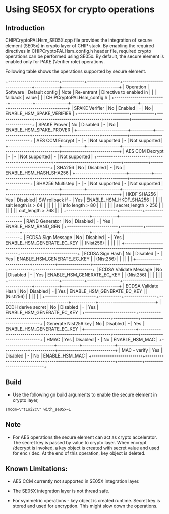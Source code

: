 # Using SE05X for crypto operations

## Introduction

CHIPCryptoPALHsm_SE05X.cpp file provides the integration of secure element (SE05x) in crypto layer of CHIP stack.
By enabling the required directives in CHIPCryptoPALHsm_config.h header file,  required crypto operations can be performed using SE05x.
By default, the secure element is enabled only for PAKE (Verifier role) operations.

Following table shows the operations supported by secure element.

+-------------------------+-----------+----------------+---------------------------------+------------+----------------------------+
| Operation               | Software  | Default config | Note                            | Re-entrant | Directive to enabled in    |
|                         | fallback  | value          |                                 |            | CHIPCryptoPALHsm_config.h  |
+-------------------------+-----------+----------------+---------------------------------+------------+----------------------------+
| SPAKE Verifier          | No        | Enabled        | -                               | No         | ENABLE_HSM_SPAKE_VERIFIER  |
+-------------------------+-----------+----------------+---------------------------------+------------+----------------------------+
| SPAKE Prover            | No        | Disabled       | -                               | No         | ENABLE_HSM_SPAKE_PROVER    |
+-------------------------+-----------+----------------+---------------------------------+------------+----------------------------+
| AES CCM Encrypt         | -         | -              | Not supported                   | -          | Not supported              |
+-------------------------+-----------+----------------+---------------------------------+------------+----------------------------+
| AES CCM Decrypt         | -         | -              | Not supported                   | -          | Not supported              |
+-------------------------+-----------+----------------+---------------------------------+------------+----------------------------+
| SHA256                  | No        | Disabled       | -                               | No         | ENABLE_HSM_HASH_SHA256     |
+-------------------------+-----------+----------------+---------------------------------+------------+----------------------------+
| SHA256 Multistep        | -         | -              | Not supported                   | -          | Not supported              |
+-------------------------+-----------+----------------+---------------------------------+------------+----------------------------+
| HKDF SHA256             | Yes       | Disabled       | SW rollback if -                | Yes        | ENABLE_HSM_HKDF_SHA256     |
|                         |           |                | salt length is > 64             |            |                            |
|                         |           |                | info length > 80                |            |                            |
|                         |           |                | secret_length > 256             |            |                            |
|                         |           |                | out_length > 768                |            |                            |
+-------------------------+-----------+----------------+---------------------------------+------------+----------------------------+
| RAND Generator          | No        | Disabled       | -                               | Yes        | ENABLE_HSM_RAND_GEN        |
+-------------------------+-----------+----------------+---------------------------------+------------+----------------------------+
| ECDSA Sign Message      | No        | Disabled       | -                               | Yes        | ENABLE_HSM_GENERATE_EC_KEY |
| (Nist256)               |           |                |                                 |            |                            |
+-------------------------+-----------+----------------+---------------------------------+------------+----------------------------+
| ECDSA Sign Hash         | No        | Disabled       | -                               | Yes        | ENABLE_HSM_GENERATE_EC_KEY |
| (Nist256)               |           |                |                                 |            |                            |
+-------------------------+-----------+----------------+---------------------------------+------------+----------------------------+
| ECDSA Validate Message  | No        | Disabled       | -                               | Yes        | ENABLE_HSM_GENERATE_EC_KEY |
| (Nist256)               |           |                |                                 |            |                            |
+-------------------------+-----------+----------------+---------------------------------+------------+----------------------------+
| ECDSA Validate Hash     | No        | Disabled       | -                               | Yes        | ENABLE_HSM_GENERATE_EC_KEY |
| (Nist256)               |           |                |                                 |            |                            |
+-------------------------+-----------+----------------+---------------------------------+------------+----------------------------+
| ECDH derive secret      | No        | Disabled       | -                               | Yes        | ENABLE_HSM_GENERATE_EC_KEY |
+-------------------------+-----------+----------------+---------------------------------+------------+----------------------------+
| Generate Nist256 key    | No        | Disabled       | -                               | Yes        | ENABLE_HSM_GENERATE_EC_KEY |
+-------------------------+-----------+----------------+---------------------------------+------------+----------------------------+
| HMAC                    | Yes       | Disabled       | -                               | No         | ENABLE_HSM_MAC             |
+-------------------------+-----------+----------------+---------------------------------+------------+----------------------------+
| MAC - verify            | Yes       | Disabled       | -                               | No         | ENABLE_HSM_MAC             |
+-------------------------+-----------+----------------+---------------------------------+------------+----------------------------+


## Build

-	Use the following gn build arguments to enable the secure element in crypto layer,
```
smcom=\"t1oi2c\" with_se05x=1
```

## Note

-	For AES operations the secure element can act as crypto accelerator. The secret key is passed by value to crypto layer.
	When encrypt /decrypt is invoked, a key object is created with secret value and used for enc / dec. At the end of this operation, key object is deleted.

## Known Limitations:

- 	AES CCM currently not supported in SE05X integration layer.

-	The SE05X integration layer is not thread safe.

-	For symmetric operations - key object is created runtime. Secret key is stored and used for encryption. This might slow down the operations.

